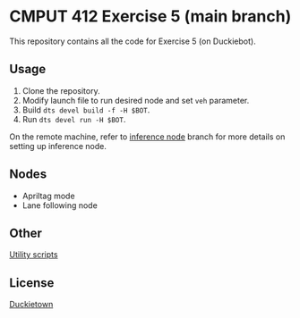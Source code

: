 # CMPUT 412 Exercise 5 (main branch)
This repository contains all the code for Exercise 5 (on Duckiebot).

## Usage
1. Clone the repository.
2. Modify launch file to run desired node and set `veh` parameter.
3. Build `dts devel build -f -H $BOT`.
4. Run `dts devel run -H $BOT`.

On the remote machine, refer to [inference node](https://github.com/marcus65001/c412e5/tree/marcus-inference) branch for more details on setting up inference node.

## Nodes
* Apriltag mode
* Lane following node

## Other
[Utility scripts](https://github.com/marcus65001/c412e5_utils)

## License
[Duckietown](https://www.duckietown.org/about/sw-license)
